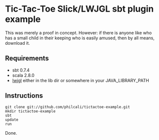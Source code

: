 # Tic-Tac-Toe Slick/LWJGL sbt plugin example

This was merely a proof in concept. However: if there is anyone like who has
a small child in their keeping who is easily amused, then by all means, download it.

## Requirements

  * sbt 0.7.4
  * scala 2.8.0
  * [lwjgl] either in the lib dir or somewhere in your JAVA_LIBRARY_PATH

## Instructions

    git clone git://github.com/philcali/tictactoe-example.git
    mkdir tictactoe-example
    sbt
    update
    run

Done.

[lwjgl]: http://lwjgl.org
